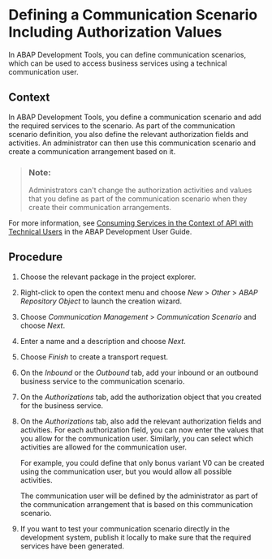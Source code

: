 <!-- loiobba0fd28b2a1406a9bef4db15640ec92 -->

# Defining a Communication Scenario Including Authorization Values

In ABAP Development Tools, you can define communication scenarios, which can be used to access business services using a technical communication user.



## Context

In ABAP Development Tools, you define a communication scenario and add the required services to the scenario. As part of the communication scenario definition, you also define the relevant authorization fields and activities. An administrator can then use this communication scenario and create a communication arrangement based on it.

> ### Note:  
> Administrators can't change the authorization activities and values that you define as part of the communication scenario when they create their communication arrangements.

For more information, see [Consuming Services in the Context of API with Technical Users](https://help.sap.com/viewer/5371047f1273405bb46725a417f95433/Cloud/en-US/54886e183a3a40cbae912cf3b09dc46a.html) in the ABAP Development User Guide.



## Procedure

1.  Choose the relevant package in the project explorer.

2.  Right-click to open the context menu and choose *New* \> *Other* \> *ABAP Repository Object* to launch the creation wizard.

3.  Choose *Communication Management* \> *Communication Scenario* and choose *Next*.

4.  Enter a name and a description and choose *Next*.

5.  Choose *Finish* to create a transport request.

6.  On the *Inbound* or the *Outbound* tab, add your inbound or an outbound business service to the communication scenario.

7.  On the *Authorizations* tab, add the authorization object that you created for the business service.

8.  On the *Authorizations* tab, also add the relevant authorization fields and activities. For each authorization field, you can now enter the values that you allow for the communication user. Similarly, you can select which activities are allowed for the communication user.

    For example, you could define that only bonus variant V0 can be created using the communication user, but you would allow all possible activities.

    The communication user will be defined by the administrator as part of the communication arrangement that is based on this communication scenario.

9.  If you want to test your communication scenario directly in the development system, publish it locally to make sure that the required services have been generated.


